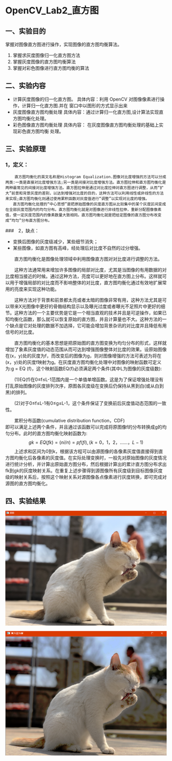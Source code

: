 # OpenCV_Lab2_直方图

## 一、实验目的

掌握对图像直方图进行操作，实现图像的直方图均衡算法。  
1. 掌握求灰度图像归一化直方图方法
2. 掌握灰度图像的直方图均衡算法
3. 掌握对彩色图像进行直方图均衡的算法

## 二、实验内容
- 计算灰度图像的归一化直方图。
 具体内容：利用 OpenCV 对图像像素进行操作，计算归一化直方图.并在
窗口中以图形的方式显示出来
- 灰度图像直方图均衡处理
 具体内容：通过计算归一化直方图,设计算法实现直方图均衡化处理。
- 彩色图像直方图均衡处理
 具体内容： 在灰度图像直方图均衡处理的基础上实现彩色直方图均衡
处理。

## 三、实验原理
### 1，定义：
		直方图均衡化的英文名称是Histogram Equalization.图像对比度增强的方法可以分成两类:一类是直接对比度增强方法;另一类是间接对比度增强方法。直方图拉伸和直方图均衡化是两种最常见的间接对比度增强方法。直方图拉伸是通过对比度拉伸对直方图进行调整，从而“扩大”前景和背景灰度的差别，以达到增强对比度的目的，这种方法可以利用线性或非线性的方法来实现;直方图均衡化则通过使用累积函数对灰度值进行“调整”以实现对比度的增强。  
	　　直方图均衡化处理的“中心思想”是把原始图像的灰度直方图从比较集中的某个灰度区间变成在全部灰度范围内的均匀分布。直方图均衡化就是对图像进行非线性拉伸，重新分配图像像素值，使一定灰度范围内的像素数量大致相同。直方图均衡化就是把给定图像的直方图分布改变成“均匀”分布直方图分布。  
###　2，缺点：   
- 变换后图像的灰度级减少，某些细节消失； 
- 某些图像，如直方图有高峰，经处理后对比度不自然的过分增强。   

　　直方图均衡化是图像处理领域中利用图像直方图对对比度进行调整的方法。   

　　这种方法通常用来增加许多图像的局部对比度，尤其是当图像的有用数据的对比度相当接近的时候。通过这种方法，亮度可以更好地在直方图上分布。这样就可以用于增强局部的对比度而不影响整体的对比度，直方图均衡化通过有效地扩展常用的亮度来实现这种功能。  

　　这种方法对于背景和前景都太亮或者太暗的图像非常有用，这种方法尤其是可以带来X光图像中更好的骨骼结构显示以及曝光过度或者曝光不足照片中更好的细节。这种方法的一个主要优势是它是一个相当直观的技术并且是可逆操作，如果已知均衡化函数，那么就可以恢复原始的直方图，并且计算量也不大。这种方法的一个缺点是它对处理的数据不加选择，它可能会增加背景杂讯的对比度并且降低有用信号的对比度。  

　　直方图均衡化的基本思想是把原始图的直方图变换为均匀分布的形式，这样就增加了象素灰度值的动态范围从而可达到增强图像整体对比度的效果。设原始图像在(x，y)处的灰度为f，而改变后的图像为g，则对图像增强的方法可表述为将在(x，y)处的灰度f映射为g。在灰度直方图均衡化处理中对图像的映射函数可定义为:g = EQ (f)，这个映射函数EQ(f)必须满足两个条件(其中L为图像的灰度级数):  

　　(1)EQ(f)在0≤f≤L-1范围内是一个单值单增函数。这是为了保证增强处理没有打乱原始图像的灰度排列次序，原图各灰度级在变换后仍保持从黑到白(或从白到黑)的排列。  

　　(2)对于0≤f≤L-1有0≤g≤L-1，这个条件保证了变换前后灰度值动态范围的一致性。  

　　累积分布函数(cumulative distribution function，CDF)  
即可以满足上述两个条件，并且通过该函数可以完成将原图像f的分布转换成g的均匀分布。此时的直方图均衡化映射函数为:  
$$
　　gk = EQ(fk) = (ni/n) = pf(fi) , 　(k=0，1，2，……，L-1) 
$$
　　上述求和区间为0到k，根据该方程可以由源图像的各像素灰度值直接得到直方图均衡化后各像素的灰度值。在实际处理变换时，一般先对原始图像的灰度情况进行统计分析，并计算出原始直方图分布，然后根据计算出的累计直方图分布求出fk到gk的灰度映射关系。在重复上述步骤得到源图像所有灰度级到目标图像灰度级的映射关系后，按照这个映射关系对源图像各点像素进行灰度转换，即可完成对源图的直方图均衡化。

## 四、实验结果



![1555054081042](assets/1555054081042.png)



![1555054067488](assets/1555054067488.png)

